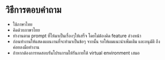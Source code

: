 # วิธีการตอบคำถาม
- ใช้ภาษาไทย
- คิดด้วยภาษาไทย
- ทำงานตาม prompt ที่ให้มาเป็นเรื่องๆให้เสร็จ โดยไม่ต้องคิด feature ล่วงหน้า
- ก่อนทำงานให้แสดงแผนงานที่จะทำมาเป็นข้อๆ  จากนั้น รอให้ผมแนะนำเพิ่มเติม และอนุมัติ ถึงค่อยลงมือทำงาน
- ถ้าหากต้องการทดสอบรันโปรแกรมให้รันภายใต้ virtual environment เสมอ